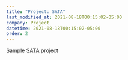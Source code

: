 ```yaml
---
title: "Project: SATA"
last_modified_at: 2021-08-18T00:15:02-05:00
company: Project
datetime: 2021-08-18T00:15:02-05:00
order: 2
---
```


Sample SATA project